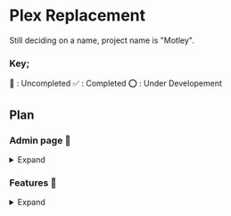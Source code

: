 # Plex Replacement
Still deciding on a name, project name is "Motley".

### Key;

:black_square_button: : Uncompleted
:white_check_mark: : Completed
:o: : Under Developement

## Plan

### Admin page :black_square_button:
<details>
<summary> Expand </summary>

#### Main settings
    Set local file storage loaction
</details>

### Features :black_square_button:
<details>
<summary> Expand </summary>
    Use local file hierachy for displaying content on website.
</details>

